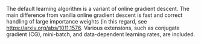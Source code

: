 The default learning algorithm is a variant of online gradient descent. The main difference from vanilla online gradient descent is fast and correct handling of large importance weights (in this regard, see https://arxiv.org/abs/1011.1576. Various extensions, such as conjugate gradient (CG),  mini-batch, and data-dependent learning rates, are included.

